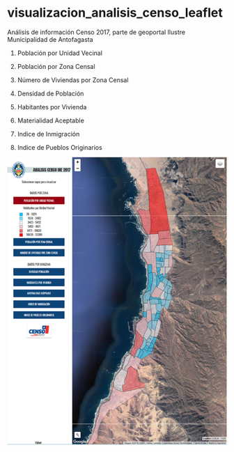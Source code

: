 # visualizacion_analisis_censo_leaflet
Análisis de información Censo 2017, parte de geoportal Ilustre Municipalidad de Antofagasta 

1. Población por Unidad Vecinal
1. Población por Zona Censal
1. Número de Viviendas por Zona Censal

1. Densidad de Población
1. Habitantes por Vivienda
1. Materialidad Aceptable
1. Indice de Inmigración
1. Indice de Pueblos Originarios

![censo](censo.png)
